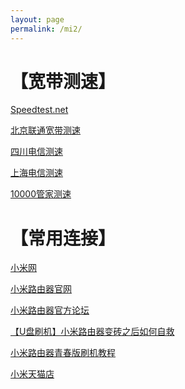```yaml
---
layout: page
permalink: /mi2/
---
```


【宽带测速】
============

[Speedtest.net](http://www.speedtest.net/)     

[北京联通宽带测速](http://cs1.bbn.com.cn:8800/gzweb/)    

[四川电信测速](http://speed.sc.cninfo.net/chinatelcom/speedtest/sccs/index.shtml)    

[上海电信测速](http://sh.189.cn/support/netreport/)    

[10000管家测速](http://bj.swok.cn/)    


【常用连接】
===========
[小米网](http://www.mi.com)

[小米路由器官网](http://www1.miwifi.com)

[小米路由器官方论坛](http://bbs.xiaomi.cn/f-354)

[【U盘刷机】小米路由器变砖之后如何自救](http://bbs.xiaomi.cn/t-11600650)

[小米路由器青春版刷机教程](http://bbs.xiaomi.cn/t-11614239)

[小米天猫店](https://xiaomi.tmall.com)
